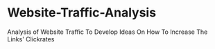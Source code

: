 # Website-Traffic-Analysis
Analysis of Website Traffic To Develop Ideas On How To Increase The Links' Clickrates
